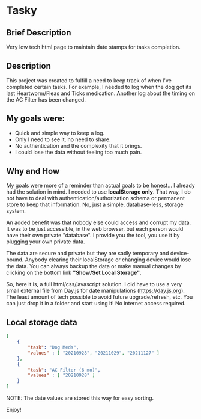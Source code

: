 # Tasky

## Brief Description

Very low tech html page to maintain date stamps for tasks completion.

## Description

This project was created to fulfill a need to keep track of when I've completed certain tasks.  For example, I needed to log when the dog got its last Heartworm/Fleas and Ticks medication. Another log about the timing on the AC Filter has been changed.

## My goals were:

- Quick and simple way to keep a log.
- Only I need to see it, no need to share.
- No authentication and the complexity that it brings.
- I could lose the data without feeling too much pain.


## Why and How

My goals were more of a reminder than actual goals to be honest... I already had the solution in mind.  I needed to use __localStorage only__.  That way, I do not have to deal with authentication/authorization schema or permanent store to keep that information. No, just a simple, database-less, storage system.

An added benefit was that nobody else could access and corrupt my data.  It was to be just accessible, in the web browser, but each person would have their own private "database". I provide you the tool, you use it by plugging your own private data.

The data are secure and private but they are sadly temporary and device-bound.  Anybody clearing their localStorage or changing device would lose the data. You can always backup the data or make manual changes by clicking on the bottom link __"Show/Set Local Storage"__.

So, here it is, a full html/css/javascript solution. I did have to use a very small external file from Day.js for date manipulations (https://day.js.org). The least amount of tech possible to avoid future upgrade/refresh, etc.  You can just drop it in a folder and start using it! No internet access required.

## Local storage data

```json
[
    {
        "task": "Dog Meds",
        "values" : [ "20210928", "20211029", "20211127" ]
    },
    {
        "task": "AC Filter (6 mo)",
        "values" : [ "20210928" ]
    }
]
```
NOTE: The date values are stored this way for easy sorting.


Enjoy!
